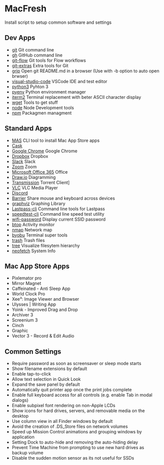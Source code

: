 # MacFresh

Install script to setup common software and settings

## Dev Apps

- [git](https://formulae.brew.sh/formula/git) Git command line
- [gh](https://formulae.brew.sh/formula/gh) GitHub command line
- [git-flow](https://formulae.brew.sh/formula/git-flow) Git tools for Flow workflows
- [git-extras](https://formulae.brew.sh/formula/git-extras) Extra tools for Git
- [grip](https://formulae.brew.sh/formula/grip) Open git README.md in a browser (Use with -b option to auto open
  brwser)
- [visual-studio-code](https://formulae.brew.sh/formula/visual-studio-code) VSCode IDE and test editor
- [python3](https://formulae.brew.sh/formula/python) Pyhton 3
- [pyenv](https://formulae.brew.sh/formula/pyenv) Python environment manager
- [iterm2](https://formulae.brew.sh/formula/iterm2) Terminal replacement with beter ASCII character display
- [wget](https://formulae.brew.sh/formula/wget) Tools to get stuff
- [node](https://formulae.brew.sh/formula/node) Node Development tools
- [npm](https://formulae.brew.sh/formula/npm) Packagmen managment

## Standard Apps

- [MAS](https://formulae.brew.sh/formula/mas) CLI tool to install Mac App Store apps
- [Cask](https://formulae.brew.sh/formula/cask)
- [Google Chrome](goggle.com) Google Chrome
- [Dropbox](dropbox.com) Dropbox
- [Slack](slack.com) Slack
- [Zoom](zoom.com) Zoom
- [Microsoft Office 365](office365.com) Office
- [Draw.io](draw.io) Diagramming
- [Transmission](https://transmissionbt.com) Torrent Client]
- [VLC](vlc.com) VLC Media Player
- [Discord](discore.com)
- [Barrier](https://formulae.brew.sh/formula/barrier) Share mouse and keyboard across devices
- [graphviz](graphviz.com) Graphing Library
- [Lastpass-cli](https://formulae.brew.sh/formula/lastpass-cli) Command line tools for Lastpass
- [speedtest-cli](https://formulae.brew.sh/formula/speedtest-cli) Command line speed test utility
- [wifi-password](https://formulae.brew.sh/formula/wifi-password) Display current SSID password
- [btop](https://formulae.brew.sh/formula/btop) Activity monitor
- [nmap](https://formulae.brew.sh/formula/nmap) Network map
- [byobu](https://formulae.brew.sh/formula/byobu) Terminal super tools
- [trash](https://formulae.brew.sh/formula/trash) Trash files
- [tree](https://formulae.brew.sh/formula/tree) Visualize filesytem hierarchy
- [neofetch](https://formulae.brew.sh/formula/neofetch) System Info

## Mac App Store Apps

- Pixlemator pro
- Mirror Magnet
- Caffeinated - Anti Sleep App
- World Clock Pro
- Xee³: Image Viewer and Browser
- Ulysses | Writing App
- Yoink - Improved Drag and Drop
- Archiver 3
- Screenium 3
- Cinch
- Graphic
- Vector 3 - Record & Edit Audio

## Common Settings

- Require password as soon as screensaver or sleep mode starts
- Show filename extensions by default
- Enable tap-to-click
- Allow text selection in Quick Look
- Expand the save panel by default
- Automatically quit printer app once the print jobs complete
- Enable full keyboard access for all controls (e.g. enable Tab in modal dialogs)
- Enable subpixel font rendering on non-Apple LCDs
- Show icons for hard drives, servers, and removable media on the desktop
- Use column view in all Finder windows by default
- Avoid the creation of .DS_Store files on network volumes
- Speed up Mission Control animations and grouping windows by application
- Setting Dock to auto-hide and removing the auto-hiding delay
- Prevent Time Machine from prompting to use new hard drives as backup volume
- Disable the sudden motion sensor as its not useful for SSDs
